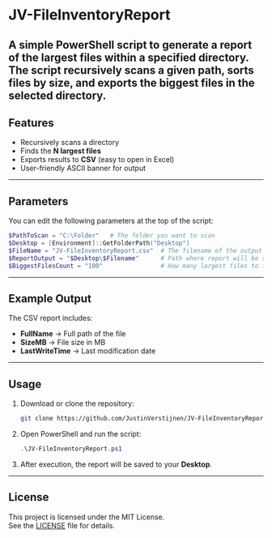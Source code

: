 # JV-FileInventoryReport

A simple PowerShell script to generate a report of the largest files within a specified directory.  
The script recursively scans a given path, sorts files by size, and exports the biggest files in the selected directory.
---

## Features
- Recursively scans a directory  
- Finds the **N largest files**  
- Exports results to **CSV** (easy to open in Excel)  
- User-friendly ASCII banner for output  

---

## Parameters
You can edit the following parameters at the top of the script:

```powershell
$PathToScan = "C:\Folder"   # The folder you want to scan
$Desktop = [Environment]::GetFolderPath("Desktop")
$FileName = "JV-FileInventoryReport.csv"  # The filename of the output report
$ReportOutput = "$Desktop\$Filename"      # Path where report will be saved
$BiggestFilesCount = "100"                # How many largest files to include (max recommended: 250)
```

---

## Example Output
The CSV report includes:  
- **FullName** → Full path of the file  
- **SizeMB** → File size in MB  
- **LastWriteTime** → Last modification date  

---

## Usage
1. Download or clone the repository:  
   ```bash
   git clone https://github.com/JustinVerstijnen/JV-FileInventoryReport.git
   ```
2. Open PowerShell and run the script:  
   ```powershell
   .\JV-FileInventoryReport.ps1
   ```
3. After execution, the report will be saved to your **Desktop**.  

---

## License
This project is licensed under the MIT License.  
See the [LICENSE](LICENSE) file for details.  
